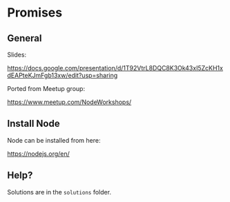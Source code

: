 # Promises

## General

Slides:

https://docs.google.com/presentation/d/1T92VtrL8DQC8K3Ok43xI5ZcKH1xdEAPteKJmFgb13xw/edit?usp=sharing


Ported from Meetup group:

https://www.meetup.com/NodeWorkshops/


## Install Node

Node can be installed from here:

https://nodejs.org/en/

## Help?

Solutions are in the `solutions` folder.
